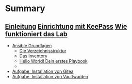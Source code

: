 # Summary

[Einleitung](./Einleitung.md)
[Einrichtung mit KeePass](./KeePass.md)
[Wie funktioniert das Lab](./Lab_Grundlagen.md)
----
- [Ansible Grundlagen]()
    - [Die Verzeichnisstruktur]()
    - [Das Inventory]()
    - [Hello World! Dein erstes Playbook]()
    - []()
- [Aufgabe: Installation von Gitea]()
- [Aufgabe: Installation von Vaultwarden]()

